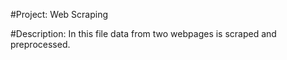 #Project: Web Scraping

#Description:
In this file data from two webpages is scraped and preprocessed.